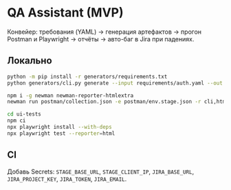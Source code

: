 # QA Assistant (MVP)

Конвейер: требования (YAML) → генерация артефактов → прогон Postman и Playwright → отчёты → авто-баг в Jira при падениях.

## Локально
```bash
python -m pip install -r generators/requirements.txt
python generators/cli.py generate --input requirements/auth.yaml --out .

npm i -g newman newman-reporter-htmlextra
newman run postman/collection.json -e postman/env.stage.json -r cli,htmlextra --reporter-htmlextra-export postman/report.html

cd ui-tests
npm ci
npx playwright install --with-deps
npx playwright test --reporter=html
```
## CI
Добавь Secrets: `STAGE_BASE_URL`, `STAGE_CLIENT_IP`, `JIRA_BASE_URL`, `JIRA_PROJECT_KEY`, `JIRA_TOKEN`, `JIRA_EMAIL`.
